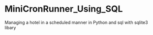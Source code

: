 ﻿# MiniCronRunner_Using_SQL
Managing a hotel in a scheduled manner in Python and sql with sqlite3 libary
